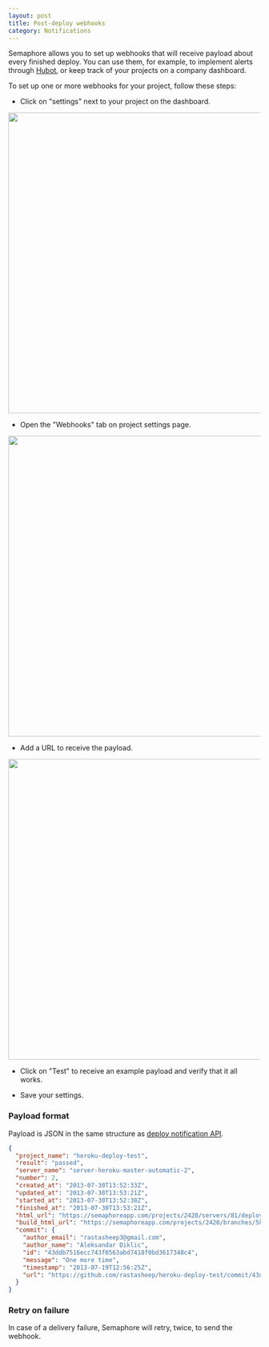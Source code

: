 ```yaml
---
layout: post
title: Post-deploy webhooks
category: Notifications
---
```


Semaphore allows you to set up webhooks that will receive payload about every finished deploy.  You can use them, for example, to implement alerts through [Hubot](http://hubot.github.com/), or keep track of your projects on a company dashboard.

To set up one or more webhooks for your project, follow these steps:

- Click on "settings" next to your project on the dashboard.

<img src="/docs/assets/img/webhooks/project-settings-link.png" width="600">

- Open the "Webhooks" tab on project settings page.

<img src="/docs/assets/img/webhooks/webhooks-tab-link.png" width="600">

- Add a URL to receive the payload.

<img src="/docs/assets/img/webhooks/webhooks.png" width="600">

- Click on "Test" to receive an example payload and verify that it all works.

- Save your settings.

### Payload format

Payload is JSON in the same structure as [deploy notification API](/servers-and-deploys-api).

```json
{
  "project_name": "heroku-deploy-test",
  "result": "passed",
  "server_name": "server-heroku-master-automatic-2",
  "number": 2,
  "created_at": "2013-07-30T13:52:33Z",
  "updated_at": "2013-07-30T13:53:21Z",
  "started_at": "2013-07-30T13:52:38Z",
  "finished_at": "2013-07-30T13:53:21Z",
  "html_url": "https://semaphoreapp.com/projects/2420/servers/81/deploys/2",
  "build_html_url": "https://semaphoreapp.com/projects/2420/branches/58394/builds/7",
  "commit": {
    "author_email": "rastasheep3@gmail.com",
    "author_name": "Aleksandar Diklic",
    "id": "43ddb7516ecc743f0563abd7418f0bd3617348c4",
    "message": "One more time",
    "timestamp": "2013-07-19T12:56:25Z",
    "url": "https://github.com/rastasheep/heroku-deploy-test/commit/43ddb7516ecc743f0563abd7418f0bd3617348c4"
  }
}
```


### Retry on failure

In case of a delivery failure, Semaphore will retry, twice, to send the webhook.
